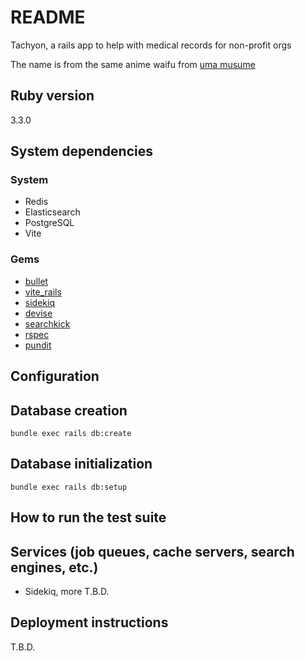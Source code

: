 # README

Tachyon, a rails app to help with medical records for non-profit orgs

The name is from the same anime waifu from [uma musume](https://umamusu.wiki/Agnes_Tachyon/Gallery#/media/File:Img_main02.png)

## Ruby version

3.3.0

## System dependencies

### System

- Redis
- Elasticsearch
- PostgreSQL
- Vite

### Gems

- [bullet](https://github.com/flyerhzm/bullet)
- [vite_rails](https://github.com/ElMassimo/vite_ruby)
- [sidekiq](https://github.com/sidekiq/sidekiq)
- [devise](https://github.com/heartcombo/devise)
- [searchkick](https://github.com/ankane/searchkick)
- [rspec](https://rspec.info/)
- [pundit](https://github.com/varvet/pundit)

## Configuration

## Database creation

`bundle exec rails db:create`

## Database initialization

`bundle exec rails db:setup`

## How to run the test suite

## Services (job queues, cache servers, search engines, etc.)

- Sidekiq, more T.B.D.

## Deployment instructions

T.B.D.
